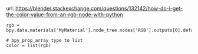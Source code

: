 url: https://blender.stackexchange.com/questions/132142/how-do-i-get-the-color-value-from-an-rgb-node-with-python

```
rgb = bpy.data.materials['MyMaterial'].node_tree.nodes['RGB'].outputs[0].default_value

# bpy_prop_array type to list
color = list(rgb)
```